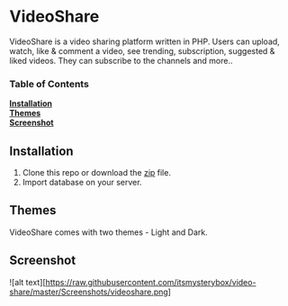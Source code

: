 # VideoShare
VideoShare is a video sharing platform written in PHP. Users can upload, watch, like & comment a video, see trending, subscription, suggested & liked videos. They can subscribe to the channels and more..

### Table of Contents
**[Installation](#installation)**<br>
**[Themes](#themes)**<br>
**[Screenshot](#screenshot)**<br>

## Installation
1. Clone this repo or download the [zip](https://github.com/itsmysterybox/video-share/archive/master.zip) file.
2. Import database on your server.

## Themes
VideoShare comes with two themes - Light and Dark.

## Screenshot
![alt text][https://raw.githubusercontent.com/itsmysterybox/video-share/master/Screenshots/videoshare.png]